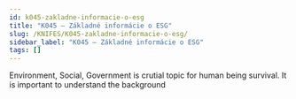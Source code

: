 ```yaml
---
id: k045-zakladne-informacie-o-esg
title: "K045 – Základné informácie o ESG"
slug: /KNIFES/K045-zakladne-informacie-o-esg/
sidebar_label: "K045 – Základné informácie o ESG"
tags: []
---
```


Environment, Social, Government is crutial topic for human being survival. It is important to understand  the background

